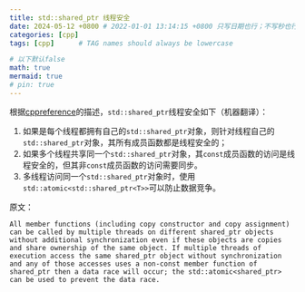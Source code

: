 ```yaml
---
title: std::shared_ptr 线程安全
date: 2024-05-12 +0800 # 2022-01-01 13:14:15 +0800 只写日期也行；不写秒也行；这样也行 2022-03-09T00:55:42+08:00
categories: [cpp]
tags: [cpp]      # TAG names should always be lowercase

# 以下默认false
math: true
mermaid: true
# pin: true
---
```


根据[cppreference](https://en.cppreference.com/w/cpp/memory/shared_ptr)的描述，`std::shared_ptr`线程安全如下（机器翻译）：

1. 如果是每个线程都拥有自己的`std::shared_ptr`对象，则针对线程自己的`std::shared_ptr`对象，其所有成员函数都是线程安全的；
2. 如果多个线程共享同一个`std::shared_ptr`对象，其`const`成员函数的访问是线程安全的，但其非`const`成员函数的访问需要同步。
3. 多线程访问同一个`std::shared_ptr`对象时，使用`std::atomic<std::shared_ptr<T>>`可以防止数据竞争。

原文：

```text
All member functions (including copy constructor and copy assignment) can be called by multiple threads on different shared_ptr objects without additional synchronization even if these objects are copies and share ownership of the same object. If multiple threads of execution access the same shared_ptr object without synchronization and any of those accesses uses a non-const member function of shared_ptr then a data race will occur; the std::atomic<shared_ptr> can be used to prevent the data race.
```
